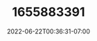 ---
title: "1655883391"
date: 2022-06-22T00:36:31-07:00
draft: true
post_id: 1655883391
cloudflare_id: ""
---